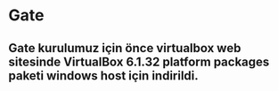 # Gate
## Gate kurulumuz için önce virtualbox web sitesinde VirtualBox 6.1.32 platform packages paketi windows host için indirildi. 
